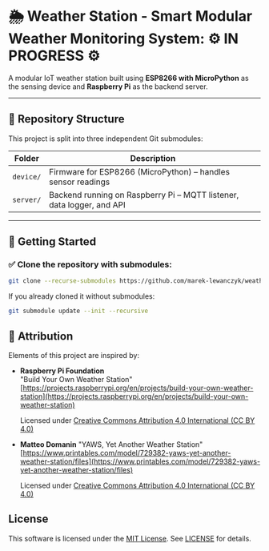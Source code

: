 # 🌦️ Weather Station - Smart Modular Weather Monitoring System: ⚙️ IN PROGRESS ⚙️

A modular IoT weather station built using **ESP8266 with MicroPython** as the sensing device and **Raspberry Pi** as the backend server.

---

## 📁 Repository Structure

This project is split into three independent Git submodules:

| Folder    | Description                                                           |
| --------- | --------------------------------------------------------------------- |
| `device/` | Firmware for ESP8266 (MicroPython) – handles sensor readings          |
| `server/` | Backend running on Raspberry Pi – MQTT listener, data logger, and API |

---

## 🚀 Getting Started

### ✅ Clone the repository with submodules:

```bash
git clone --recurse-submodules https://github.com/marek-lewanczyk/weather-station.git
```

If you already cloned it without submodules:

```bash
git submodule update --init --recursive
```

## 📄 Attribution

Elements of this project are inspired by:

- **Raspberry Pi Foundation**  
  "Build Your Own Weather Station"  
  [https://projects.raspberrypi.org/en/projects/build-your-own-weather-station](https://projects.raspberrypi.org/en/projects/build-your-own-weather-station)

  Licensed under [Creative Commons Attribution 4.0 International (CC BY 4.0)](https://creativecommons.org/licenses/by/4.0/)

- **Matteo Domanin**
  "YAWS, Yet Another Weather Station"
  [https://www.printables.com/model/729382-yaws-yet-another-weather-station/files](https://www.printables.com/model/729382-yaws-yet-another-weather-station/files)

  Licensed under [Creative Commons Attribution 4.0 International (CC BY 4.0)](https://creativecommons.org/licenses/by/4.0/)

## License

This software is licensed under the [MIT License](https://mit-license.org). See [LICENSE](LICENSE) for details.
